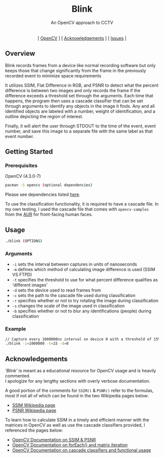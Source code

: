 <h1 align="center">Blink</h1> 
  <p align="center">
    An OpenCV approach to CCTV
    <br/><br/><br/>  
    [
    <a href="https://docs.opencv.org/4.0.1/index.html">OpenCV</a>
    ]
    [
    <a href="https://github.com/Haskili/Blink#acknowledgements">Acknowledgements</a>
    ]
    [
    <a href="https://github.com/Haskili/Blink/issues">Issues</a>
  ]
  </p>
</p>

## Overview

Blink records frames from a device like normal recording software but only keeps those that change significantly from the frame in the previously recorded event to minimize space requirements

It utilizes SSIM, Flat Difference in RGB, and PSNR to detect what the percent difference is between two images and only records the frame if the difference exceeds a threshold set through the arguments. Each time that happens, the program then uses a cascade classifier that can be set through arguments to identify any objects in the image it finds. Any and all identified objects are labeled with a number, weight of identification, and a outline depicting the region of interest. 

Finally, it will alert the user through STDOUT to the time of the event, event number, and save this image to a separate file with the same label as that event number.

## Getting Started

### Prerequisites
OpenCV (4.3.0-7)
```sh
pacman -S opencv (optional dependencies)
```
Please see dependencies listed [here](https://www.archlinux.org/packages/extra/x86_64/opencv/).

To use the classification functionality, it is required to have a cascade file. In my own testing, I used the cascade file that comes with `opencv-samples` from the [AUR](https://www.archlinux.org/packages/extra/x86_64/opencv-samples/) for front-facing human faces.

## Usage

```sh
./blink (OPTIONS)
```

### Arguments
* `-i` sets the interval between captures in units of nanoseconds
* `-m` defines which method of calculating image difference is used (SSIM VS FTPD)
* `-t` specifies the threshold to use for what percent difference qualifies as 'different images'
* `-d` sets the device used to read frames from
* `-c` sets the path to the cascade file used during classification
* `-r` specifies whether or not to try rotating the image during classification
* `-s` changes the scale of the image used in classification
* `-b` specifies whether or not to blur any identifications (people) during classification

### Example
```sh
// Capture every 1000000ns interval on device 0 with a threshold of 15%
./blink -i=1000000 -t=15 -d=0
```

## Acknowledgements
*'Blink'* is meant as a educational resource for OpenCV usage and is heavily commented.</br>
I apologize for any lengthy sections with overly verbose documentation.

A good portion of the comments for `SSIM()` & `PSNR()` refer to the formulas, most if not all of which can be found in the two Wikipedia pages below:
* [SSIM Wikipedia page](https://en.wikipedia.org/wiki/Structural_similarity)
* [PSNR Wikipedia page](https://en.wikipedia.org/wiki/Peak_signal-to-noise_ratio)

To learn how to calculate SSIM in a timely and efficient manner with the matrices in OpenCV as well as use the cascade classifiers provided, I referenced the pages below: 
* [OpenCV Documentation on SSIM & PSNR](https://docs.opencv.org/2.4/doc/tutorials/highgui/video-input-psnr-ssim/video-input-psnr-ssim.html)
* [OpenCV Documentation on forEach() and matrix iteration](https://docs.opencv.org/4.0.1/d3/d63/classcv_1_1Mat.html#a952ef1a85d70a510240cb645a90efc0d)
* [OpenCV Documentation on cascade classifiers and functional usage](https://docs.opencv.org/4.0.1/db/d28/tutorial_cascade_classifier.html)

